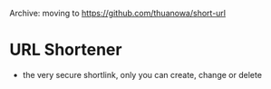 Archive: moving to <https://github.com/thuanowa/short-url>

# URL Shortener

- the very secure shortlink, only you can create, change or delete
